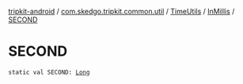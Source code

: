 [tripkit-android](../../../index.md) / [com.skedgo.tripkit.common.util](../../index.md) / [TimeUtils](../index.md) / [InMillis](index.md) / [SECOND](./-s-e-c-o-n-d.md)

# SECOND

`static val SECOND: `[`Long`](https://kotlinlang.org/api/latest/jvm/stdlib/kotlin/-long/index.html)